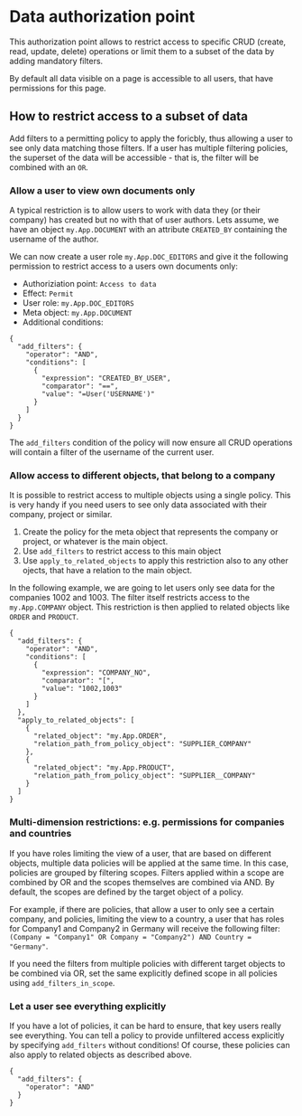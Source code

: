 # Data authorization point

This authorization point allows to restrict access to specific CRUD (create, read, update, delete) operations or limit them to a subset of the data by adding mandatory filters.

By default all data visible on a page is accessible to all users, that have permissions for this page.

## How to restrict access to a subset of data

Add filters to a permitting policy to apply the foricbly, thus allowing a user to see only data matching those filters. If a user has multiple filtering policies, the superset of the data will be accessible - that is, the filter will be combined with an `OR`. 

### Allow a user to view own documents only

A typical restriction is to allow users to work with data they (or their company) has created but no with that of user authors. Lets assume, we have an object `my.App.DOCUMENT` with an attribute `CREATED_BY` containing the username of the author.

We can now create a user role `my.App.DOC_EDITORS` and give it the following permission to restrict access to a users own documents only:

- Authoriziation point: `Access to data`
- Effect: `Permit`
- User role: `my.App.DOC_EDITORS`
- Meta object: `my.App.DOCUMENT`
- Additional conditions:

```
{
  "add_filters": {
    "operator": "AND",
    "conditions": [
      {
        "expression": "CREATED_BY_USER",
        "comparator": "==",
        "value": "=User('USERNAME')"
      }
    ]
  }
}

```

The `add_filters` condition of the policy will now ensure all CRUD operations will contain a filter of the username of the current user.

### Allow access to different objects, that belong to a company

It is possible to restrict access to multiple objects using a single policy. This is very handy if you need users to see only data associated with their company, project or similar. 

1. Create the policy for the meta object that represents the company or project, or whatever is the main object. 
2. Use `add_filters` to restrict access to this main object
3. Use `apply_to_related_objects` to apply this restriction also to any other ojects, that have a relation to the main object.

In the following example, we are going to let users only see data for the companies 1002 and 1003. The filter itself restricts access to the `my.App.COMPANY` object. This restriction is then applied to related objects like `ORDER` and `PRODUCT`.

```
{
  "add_filters": {
    "operator": "AND",
    "conditions": [
      {
        "expression": "COMPANY_NO",
        "comparator": "[",
        "value": "1002,1003"
      }
    ]
  },
  "apply_to_related_objects": [
    {
      "related_object": "my.App.ORDER",
      "relation_path_from_policy_object": "SUPPLIER_COMPANY"
    },
    {
      "related_object": "my.App.PRODUCT",
      "relation_path_from_policy_object": "SUPPLIER__COMPANY"
    }
  ]
}
```

### Multi-dimension restrictions: e.g. permissions for companies and countries

If you have roles limiting the view of a user, that are based on different objects, multiple data policies will be applied at the same time. In this case, policies are grouped by filtering scopes. Filters applied within a scope are combined by OR and the scopes themselves are combined via AND. By default, the scopes are defined by the target object of a policy.
     
For example, if there are policies, that allow a user to only see a certain company, and policies, limiting the view to a country, a user that has roles for Company1 and Company2 in Germany will receive the following filter: `(Company = "Company1" OR Company = "Company2") AND Country = "Germany"`.

If you need the filters from multiple policies with different target objects to be combined via OR, set the same explicitly defined scope in all policies using `add_filters_in_scope`.

### Let a user see everything explicitly

If you have a lot of policies, it can be hard to ensure, that key users really see everything. You can tell a policy to provide unfiltered access explicitly by specifying `add_filters` without conditions! Of course, these policies can also apply to related objects as described above.

```
{
  "add_filters": {
    "operator": "AND"
  }
}
```